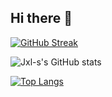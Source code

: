 ## Hi there 👋

<!--
**WillDunw/WillDunw** is a ✨ _special_ ✨ repository because its `README.md` (this file) appears on your GitHub profile.

Here are some ideas to get you started:

- 🔭 I’m currently working on ...
- 🌱 I’m currently learning ...
- 👯 I’m looking to collaborate on ...
- 🤔 I’m looking for help with ...
- 💬 Ask me about ...
- 📫 How to reach me: ...
- 😄 Pronouns: ...
- ⚡ Fun fact: ...
-->


[![GitHub Streak](https://streak-stats.demolab.com/?user=WillDunw&theme=tokyonight)](https://git.io/streak-stats)

![Jxl-s's GitHub stats](https://github-readme-stats.vercel.app/api?username=WillDunw&show_icons=true&theme=tokyonight)

[![Top Langs](https://github-readme-stats.vercel.app/api//top-langs/?username=WillDunw&langs_count=8&layout=compact&theme=tokyonight)](https://github.com/anuraghazra/github-readme-stats)
